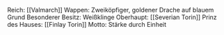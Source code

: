 Reich: [[Valmarch]]
Wappen: Zweiköpfiger, goldener Drache auf blauem Grund
Besonderer Besitz: Weißklinge
Oberhaupt: [[Severian Torin]]
Prinz des Hauses: [[Finlay Torin]]
Motto: Stärke durch Einheit